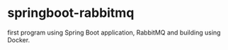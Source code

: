 # springboot-rabbitmq
first program using Spring Boot application, RabbitMQ and building using Docker.
